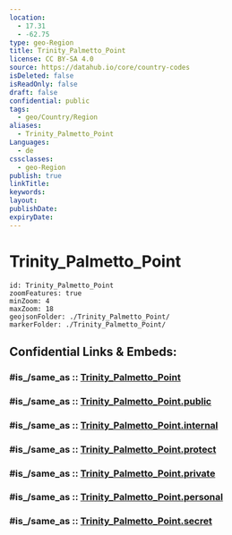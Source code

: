 ```yaml
---
location:
  - 17.31
  - -62.75
type: geo-Region
title: Trinity_Palmetto_Point
license: CC BY-SA 4.0
source: https://datahub.io/core/country-codes
isDeleted: false
isReadOnly: false
draft: false
confidential: public
tags:
  - geo/Country/Region
aliases:
  - Trinity_Palmetto_Point
Languages:
  - de
cssclasses:
  - geo-Region
publish: true
linkTitle:
keywords:
layout:
publishDate:
expiryDate:
---
```


# Trinity_Palmetto_Point

```leaflet
id: Trinity_Palmetto_Point
zoomFeatures: true 
minZoom: 4 
maxZoom: 18
geojsonFolder: ./Trinity_Palmetto_Point/
markerFolder: ./Trinity_Palmetto_Point/
```


## Confidential Links & Embeds: 

### #is_/same_as :: [Trinity_Palmetto_Point](/_Standards/Earth/Continent/America~Caribbean/Saint_Kitts_and_Nevis~Islands/parishes~Saint_Kitts_and_Nevis/Trinity_Palmetto_Point.md) 

### #is_/same_as :: [Trinity_Palmetto_Point.public](/_public/Earth/Continent/America~Caribbean/Saint_Kitts_and_Nevis~Islands/parishes~Saint_Kitts_and_Nevis/Trinity_Palmetto_Point.public.md) 

### #is_/same_as :: [Trinity_Palmetto_Point.internal](/_internal/Earth/Continent/America~Caribbean/Saint_Kitts_and_Nevis~Islands/parishes~Saint_Kitts_and_Nevis/Trinity_Palmetto_Point.internal.md) 

### #is_/same_as :: [Trinity_Palmetto_Point.protect](/_protect/Earth/Continent/America~Caribbean/Saint_Kitts_and_Nevis~Islands/parishes~Saint_Kitts_and_Nevis/Trinity_Palmetto_Point.protect.md) 

### #is_/same_as :: [Trinity_Palmetto_Point.private](/_private/Earth/Continent/America~Caribbean/Saint_Kitts_and_Nevis~Islands/parishes~Saint_Kitts_and_Nevis/Trinity_Palmetto_Point.private.md) 

### #is_/same_as :: [Trinity_Palmetto_Point.personal](/_personal/Earth/Continent/America~Caribbean/Saint_Kitts_and_Nevis~Islands/parishes~Saint_Kitts_and_Nevis/Trinity_Palmetto_Point.personal.md) 

### #is_/same_as :: [Trinity_Palmetto_Point.secret](/_secret/Earth/Continent/America~Caribbean/Saint_Kitts_and_Nevis~Islands/parishes~Saint_Kitts_and_Nevis/Trinity_Palmetto_Point.secret.md)

